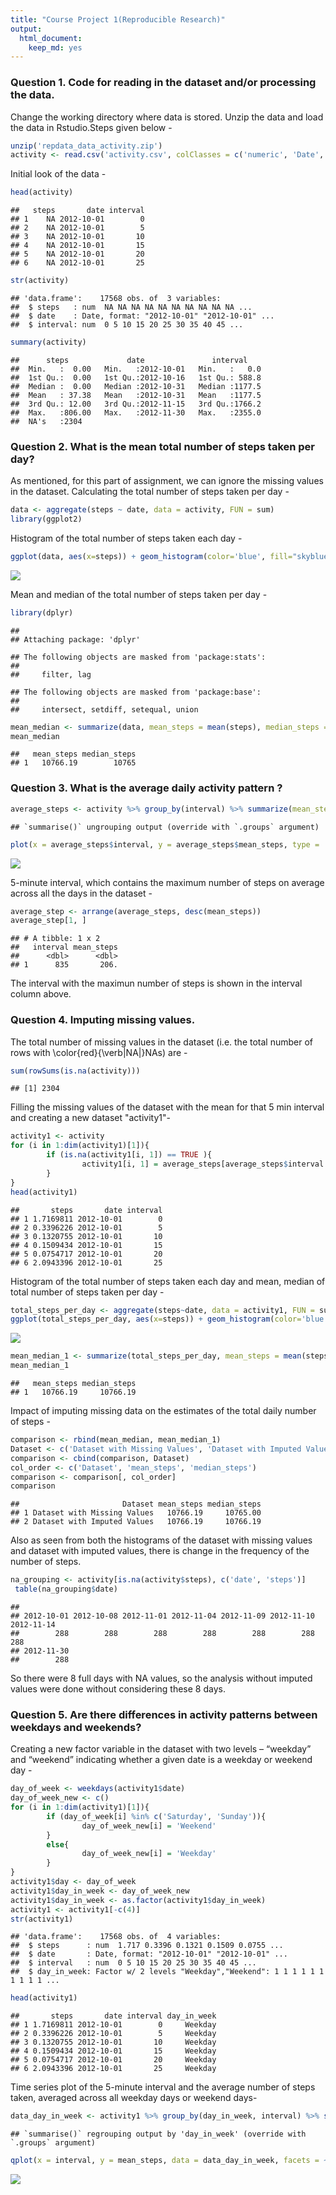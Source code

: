 ```yaml
---
title: "Course Project 1(Reproducible Research)"
output:
  html_document:
    keep_md: yes
---
```


### Question 1. Code for reading in the dataset and/or processing the data.

Change the working directory where data is stored. Unzip the data and load the data in Rstudio.Steps given below - 


```r
unzip('repdata_data_activity.zip')
activity <- read.csv('activity.csv', colClasses = c('numeric', 'Date', 'numeric'))
```

Initial look of the data - 


```r
head(activity)
```

```
##   steps       date interval
## 1    NA 2012-10-01        0
## 2    NA 2012-10-01        5
## 3    NA 2012-10-01       10
## 4    NA 2012-10-01       15
## 5    NA 2012-10-01       20
## 6    NA 2012-10-01       25
```

```r
str(activity)
```

```
## 'data.frame':	17568 obs. of  3 variables:
##  $ steps   : num  NA NA NA NA NA NA NA NA NA NA ...
##  $ date    : Date, format: "2012-10-01" "2012-10-01" ...
##  $ interval: num  0 5 10 15 20 25 30 35 40 45 ...
```

```r
summary(activity)
```

```
##      steps             date               interval     
##  Min.   :  0.00   Min.   :2012-10-01   Min.   :   0.0  
##  1st Qu.:  0.00   1st Qu.:2012-10-16   1st Qu.: 588.8  
##  Median :  0.00   Median :2012-10-31   Median :1177.5  
##  Mean   : 37.38   Mean   :2012-10-31   Mean   :1177.5  
##  3rd Qu.: 12.00   3rd Qu.:2012-11-15   3rd Qu.:1766.2  
##  Max.   :806.00   Max.   :2012-11-30   Max.   :2355.0  
##  NA's   :2304
```

### Question 2. What is the mean total number of steps taken per day?

As mentioned, for this part of assignment, we can ignore the missing values in the dataset.
Calculating the total number of steps taken per day -


```r
data <- aggregate(steps ~ date, data = activity, FUN = sum)
library(ggplot2)
```

Histogram of the total number of steps taken each day - 


```r
ggplot(data, aes(x=steps)) + geom_histogram(color='blue', fill="skyblue", bins = 20) + labs(title = 'Histogram of Total Number of Steps taken each day', x = 'Total Steps', y = 'Count')
```

![](PA1_template_files/figure-html/unnamed-chunk-4-1.png)<!-- -->

Mean and median of the total number of steps taken per day - 


```r
library(dplyr)
```

```
## 
## Attaching package: 'dplyr'
```

```
## The following objects are masked from 'package:stats':
## 
##     filter, lag
```

```
## The following objects are masked from 'package:base':
## 
##     intersect, setdiff, setequal, union
```

```r
mean_median <- summarize(data, mean_steps = mean(steps), median_steps = median(steps))
mean_median
```

```
##   mean_steps median_steps
## 1   10766.19        10765
```

### Question 3. What is the average daily activity pattern ?




```r
average_steps <- activity %>% group_by(interval) %>% summarize(mean_steps = mean(steps, na.rm = TRUE))
```

```
## `summarise()` ungrouping output (override with `.groups` argument)
```

```r
plot(x = average_steps$interval, y = average_steps$mean_steps, type = 'l', main = 'Time Series Plot of Average Steps taken per Interval', xlab = 'Intervals(5 min)', ylab = 'Number of Steps', col = 'red', lwd = 1.5, family = 'serif')
```

![](PA1_template_files/figure-html/unnamed-chunk-6-1.png)<!-- -->

5-minute interval, which contains the maximum number of steps on average across all the days in the dataset - 


```r
average_step <- arrange(average_steps, desc(mean_steps))
average_step[1, ]
```

```
## # A tibble: 1 x 2
##   interval mean_steps
##      <dbl>      <dbl>
## 1      835       206.
```

The interval with the maximun number of steps is shown in the interval column above.

### Question 4. Imputing missing values.

The total number of missing values in the dataset (i.e. the total number of rows with \color{red}{\verb|NA|}NAs) are -


```r
sum(rowSums(is.na(activity)))
```

```
## [1] 2304
```

Filling the missing values of the dataset with the mean for that 5 min interval  and creating a new dataset "activity1"- 


```r
activity1 <- activity
for (i in 1:dim(activity1)[1]){
        if (is.na(activity1[i, 1]) == TRUE ){
                activity1[i, 1] = average_steps[average_steps$interval %in% activity1[i,3], 2]
        }  
}
head(activity1)
```

```
##       steps       date interval
## 1 1.7169811 2012-10-01        0
## 2 0.3396226 2012-10-01        5
## 3 0.1320755 2012-10-01       10
## 4 0.1509434 2012-10-01       15
## 5 0.0754717 2012-10-01       20
## 6 2.0943396 2012-10-01       25
```

Histogram of the total number of steps taken each day and mean, median of total number of steps taken per day - 


```r
total_steps_per_day <- aggregate(steps~date, data = activity1, FUN = sum)
ggplot(total_steps_per_day, aes(x=steps)) + geom_histogram(color='blue', fill="skyblue", bins = 20) + labs(title = 'Histogram of Total Number of Steps taken each day(Imputed Data)', x = 'Total Steps', y = 'Count')
```

![](PA1_template_files/figure-html/unnamed-chunk-10-1.png)<!-- -->

```r
mean_median_1 <- summarize(total_steps_per_day, mean_steps = mean(steps), median_steps = median(steps))
mean_median_1
```

```
##   mean_steps median_steps
## 1   10766.19     10766.19
```

Impact of imputing missing data on the estimates of the total daily number of steps -


```r
comparison <- rbind(mean_median, mean_median_1)
Dataset <- c('Dataset with Missing Values', 'Dataset with Imputed Values')
comparison <- cbind(comparison, Dataset)
col_order <- c('Dataset', 'mean_steps', 'median_steps')
comparison <- comparison[, col_order]
comparison
```

```
##                       Dataset mean_steps median_steps
## 1 Dataset with Missing Values   10766.19     10765.00
## 2 Dataset with Imputed Values   10766.19     10766.19
```

Also as seen from both the histograms of the dataset with missing values and dataset with imputed values, there is change in the frequency of the number of steps.


```r
na_grouping <- activity[is.na(activity$steps), c('date', 'steps')]
 table(na_grouping$date)
```

```
## 
## 2012-10-01 2012-10-08 2012-11-01 2012-11-04 2012-11-09 2012-11-10 2012-11-14 
##        288        288        288        288        288        288        288 
## 2012-11-30 
##        288
```
So there were 8 full days with NA values, so the analysis without imputed values were done without considering these 8 days.

### Question 5. Are there differences in activity patterns between weekdays and weekends?

Creating a new factor variable in the dataset with two levels – “weekday” and “weekend” indicating whether a given date is a weekday or weekend day - 


```r
day_of_week <- weekdays(activity1$date)
day_of_week_new <- c()
for (i in 1:dim(activity1)[1]){
        if (day_of_week[i] %in% c('Saturday', 'Sunday')){
                day_of_week_new[i] = 'Weekend'
        }
        else{
                day_of_week_new[i] = 'Weekday'
        }
}
activity1$day <- day_of_week
activity1$day_in_week <- day_of_week_new
activity1$day_in_week <- as.factor(activity1$day_in_week)
activity1 <- activity1[-c(4)]
str(activity1)
```

```
## 'data.frame':	17568 obs. of  4 variables:
##  $ steps      : num  1.717 0.3396 0.1321 0.1509 0.0755 ...
##  $ date       : Date, format: "2012-10-01" "2012-10-01" ...
##  $ interval   : num  0 5 10 15 20 25 30 35 40 45 ...
##  $ day_in_week: Factor w/ 2 levels "Weekday","Weekend": 1 1 1 1 1 1 1 1 1 1 ...
```

```r
head(activity1)
```

```
##       steps       date interval day_in_week
## 1 1.7169811 2012-10-01        0     Weekday
## 2 0.3396226 2012-10-01        5     Weekday
## 3 0.1320755 2012-10-01       10     Weekday
## 4 0.1509434 2012-10-01       15     Weekday
## 5 0.0754717 2012-10-01       20     Weekday
## 6 2.0943396 2012-10-01       25     Weekday
```

Time series plot of the 5-minute interval and the average number of steps taken, averaged across all weekday days or weekend days-


```r
data_day_in_week <- activity1 %>% group_by(day_in_week, interval) %>% summarize(mean_steps = mean(steps))
```

```
## `summarise()` regrouping output by 'day_in_week' (override with `.groups` argument)
```

```r
qplot(x = interval, y = mean_steps, data = data_day_in_week, facets = ~day_in_week, geom = c('line'), xlab = '5-min interval', ylab = 'Number of steps')
```

![](PA1_template_files/figure-html/unnamed-chunk-14-1.png)<!-- -->
